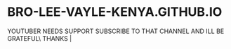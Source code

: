 # BRO-LEE-VAYLE-KENYA.GITHUB.IO
YOUTUBER 
NEEDS SUPPORT 
SUBSCRIBE TO THAT CHANNEL AND ILL BE GRATEFUL\ THANKS | 
